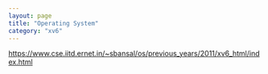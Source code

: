 ```yaml
---
layout: page
title: "Operating System"
category: "xv6"
---
```


https://www.cse.iitd.ernet.in/~sbansal/os/previous_years/2011/xv6_html/index.html
